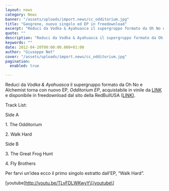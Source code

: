 ```yaml
---
layout: news
category: News
banner: "/assets/uploads/import.news/cc_odditorium.jpg"
title: "Gangrene, nuovo singolo ed EP in freedownload"
excerpt: "Reduci da Vodka & Ayahuasca il supergruppo formato da Oh No e Alchemist torna con nuovo EP, Odditorium EP, acquistabile in vinile da LINK  e disponibile in freedownload dal sito della RedBullUSA (LINK). Track List: Side A 1. The Odditorium 2. Walk Hard Side B 3. The Great Frog Hunt 4. Fly Brothers   Per farvi [&hellip"
quote: ""
description: "Reduci da Vodka & Ayahuasca il supergruppo formato da Oh No e Alchemist torna con nuovo EP, Odditorium EP, acquistabile in vinile da LINK  e disponibile in freedownload dal sito della RedBullUSA (LINK). Track List: Side A 1. The Odditorium 2. Walk Hard Side B 3. The Great Frog Hunt 4. Fly Brothers   Per farvi [&hellip"
keywords: ""
date: 2012-04-20T00:00:00.000+01:00
author: "Giuseppe Net"
cover: "/assets/uploads/import.news/cc_odditorium.jpg"
pagination:
  enabled: true

---
```


Reduci da _Vodka & Ayahuasca_ il supergruppo formato da Oh No e Alchemist torna con nuovo EP, _Odditorium_ _EP_, acquistabile in vinile da [LINK ](http://deconrecords.com/store/music/odditorium/)e disponibile in freedownload dal sito della RedBullUSA ([LINK)](http://www.redbullusa.com/cs/Satellite/en%5FUS/Article/gangrene-odditorium-ep-download-021243198125189).

Track List:

Side A

1\. The Odditorium

2\. Walk Hard

Side B

3\. The Great Frog Hunt

4\. Fly Brothers

Per farvi un’idea ecco il primo singolo estratto dall’EP, “Walk Hard”.

\[youtube\]http://youtu.be/TLyFDLWKwyY\[/youtube\]